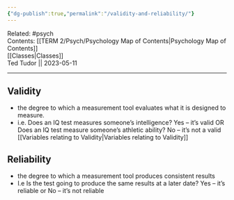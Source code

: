 ```yaml
---
{"dg-publish":true,"permalink":"/validity-and-reliability/"}
---
```


Related: #psych  
Contents: [[TERM 2/Psych/Psychology Map of Contents\|Psychology Map of Contents]]  
[[Classes\|Classes]]  
Ted Tudor || 2023-05-11
***

## Validity

- the degree to which a measurement tool evaluates what it is designed to measure.
- i.e. Does an IQ test measures someone’s intelligence? Yes – it’s valid OR Does an IQ test measure someone’s athletic ability? No – it’s not a valid  
[[Variables relating to Validity\|Variables relating to Validity]]

## Reliability

- the degree to which a measurement tool produces consistent results
- I.e Is the test going to produce the same results at a later date? Yes – it’s reliable or No – it’s not reliable

